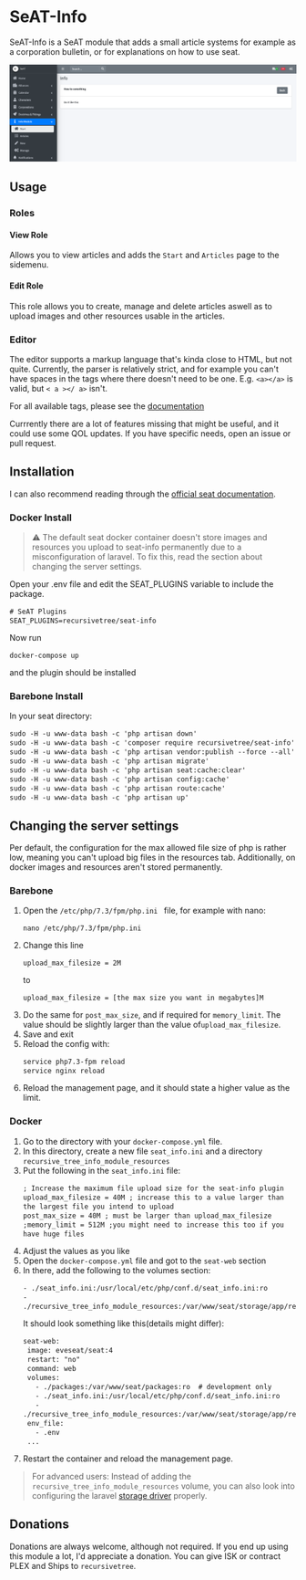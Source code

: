 # SeAT-Info
SeAT-Info is a SeAT module that adds a small article systems for example as a corporation bulletin, or for explanations
on how to use seat.

![screenshot of the seat-info plugin](screenshot.png)

## Usage
### Roles
#### View Role
Allows you to view articles and adds the `Start` and `Articles` page to the sidemenu.
#### Edit Role
This role allows you to create, manage and delete articles aswell as to upload images and other resources usable in the 
articles.

### Editor
The editor supports a markup language that's kinda close to HTML, but not quite. Currently, the parser is relatively 
strict, and for example you can't have spaces in the tags where there doesn't need to be one. E.g. `<a></a>` is valid, 
but `< a ></ a>` isn't.

For all available tags, please see the [documentation](documentation.md)

Currrently there are a lot of features missing that might be useful, and it could use some QOL updates. If you have 
specific needs, open an issue or pull request.

## Installation
I can also recommend reading through the [official seat documentation](https://eveseat.github.io/docs/community_packages/).

### Docker Install

> :warning: The default seat docker container doesn't store images and resources you upload to seat-info permanently due 
> to a misconfiguration of laravel. To fix this, read the section about changing the server settings.

Open your .env file and edit the SEAT_PLUGINS variable to include the package.

```
# SeAT Plugins
SEAT_PLUGINS=recursivetree/seat-info
```

Now run
```
docker-compose up
```
and the plugin should be installed

### Barebone Install

In your seat directory:

```
sudo -H -u www-data bash -c 'php artisan down'
sudo -H -u www-data bash -c 'composer require recursivetree/seat-info'
sudo -H -u www-data bash -c 'php artisan vendor:publish --force --all'
sudo -H -u www-data bash -c 'php artisan migrate'
sudo -H -u www-data bash -c 'php artisan seat:cache:clear'
sudo -H -u www-data bash -c 'php artisan config:cache'
sudo -H -u www-data bash -c 'php artisan route:cache'
sudo -H -u www-data bash -c 'php artisan up'
```

## Changing the server settings
Per default, the configuration for the max allowed file size of php is rather low, meaning you can't upload big files in
the resources tab. Additionally, on docker images and resources aren't stored permanently.

### Barebone
1. Open the `/etc/php/7.3/fpm/php.ini ` file, for example with nano:
    ```
    nano /etc/php/7.3/fpm/php.ini 
    ```
2. Change this line
    ```
    upload_max_filesize = 2M
    ```
    to 
    ```
    upload_max_filesize = [the max size you want in megabytes]M
    ```
3. Do the same for `post_max_size`, and if required for `memory_limit`. The value should be slightly larger than the value of`upload_max_filesize`.
4. Save and exit
5. Reload the config with:
    ```
    service php7.3-fpm reload
    service nginx reload
    ```
6. Reload the management page, and it should state a higher value as the limit.

### Docker
1. Go to the directory with your `docker-compose.yml` file.
2. In this directory, create a new file `seat_info.ini` and a directory `recursive_tree_info_module_resources`
3. Put the following in the `seat_info.ini` file:
   ```
   ; Increase the maximum file upload size for the seat-info plugin
   upload_max_filesize = 40M ; increase this to a value larger than the largest file you intend to upload
   post_max_size = 40M ; must be larger than upload_max_filesize
   ;memory_limit = 512M ;you might need to increase this too if you have huge files
   ```
4. Adjust the values as you like
5. Open the `docker-compose.yml` file and got to the `seat-web` section
6. In there, add the following to the volumes section:
   ```
   - ./seat_info.ini:/usr/local/etc/php/conf.d/seat_info.ini:ro
   - ./recursive_tree_info_module_resources:/var/www/seat/storage/app/recursive_tree_info_module_resources:rw
   ```
   It should look something like this(details might differ):
   ```
   seat-web:
    image: eveseat/seat:4
    restart: "no"
    command: web
    volumes:
      - ./packages:/var/www/seat/packages:ro  # development only
      - ./seat_info.ini:/usr/local/etc/php/conf.d/seat_info.ini:ro
      - ./recursive_tree_info_module_resources:/var/www/seat/storage/app/recursive_tree_info_module_resources:rw
    env_file:
      - .env
    ...
   ```
7. Restart the container and reload the management page.

> For advanced users: Instead of adding the `recursive_tree_info_module_resources` volume, you can also look into 
> configuring the laravel [storage driver](https://laravel.com/docs/6.x/filesystem) properly.

## Donations
Donations are always welcome, although not required. If you end up using this module a lot, I'd appreciate a donation. 
You can give ISK or contract PLEX and Ships to `recursivetree`.

